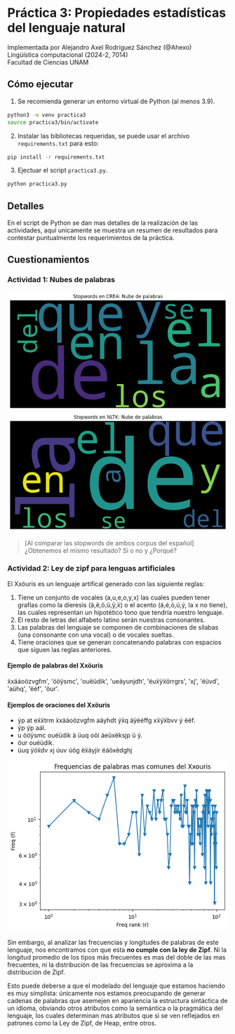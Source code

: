 # Práctica 3: Propiedades estadísticas del lenguaje natural
Implementada por Alejandro Axel Rodríguez Sánchez (@Ahexo)  
Lingüística computacional (2024-2, 7014)  
Facultad de Ciencias UNAM  

## Cómo ejecutar

1. Se recomienda generar un entorno virtual de Python (al menos 3.9).
```sh
python3 -m venv practica3
source practica3/bin/activate
```

2. Instalar las bibliotecas requeridas, se puede usar el archivo `requirements.txt` para esto:
```sh
pip install -r requirements.txt
```

3. Ejectuar el script `practica3.py`.
```sh
python practica3.py
```

## Detalles

En el script de Python se dan mas detalles de la realización de las actividades, aquí unicamente se muestra un resumen de resultados para contestar puntualmente los requerimientos de la práctica.

## Cuestionamientos

### Actividad 1: Nubes de palabras

![](wordcloud_crea.png)
![](wordcloud_nltk.png)

> [Al comparar las stopwords de ambos corpus del español] ¿Obtenemos el mismo resultado? Si o no y ¿Porqué?

### Actividad 2: Ley de zipf para lenguas artificiales

El Xxöuris es un lenguaje artifical generado con las siguiente reglas:

1. Tiene un conjunto de vocales (a,u,e,o,y,x) las cuales pueden tener grafías como la dieresis (ä,ë,ö,ü,ÿ,ẍ) o el acento (á,é,ó,ú,ý, la x no tiene), las cuales representan un hipotético tono que tendría nuestro lenguaje.
2. El resto de letras del alfabeto latino serán nuestras consonantes.
3. Las palabras del lenguaje se componen de combinaciones de sílabas (una consonante con una vocal) o de vocales sueltas.
4. Tiene oraciones que se generan concatenando palabras con espacios que siguen las reglas anteriores.

#### Ejemplo de palabras del Xxöuris
ẍxäáoözvgfm', 'ööÿsmc', 'ouëüdik', 'ueäyunjdh', 'éuẍÿẍörrgrs', 'xj', 'éüvd', 'aühq', 'ëéf', 'öur'.

#### Ejemplos de oraciones del Xxöuris
* ýp at eẍẍtrm ẍxäáoözvgfm aäyhdt ýẍq áÿééffg xẍýẍbvv ý ëéf.  
* ýp ýp aál.  
* u ööÿsmc ouëüdik ä üuq oöi áeüxëksjp ü ý.  
* öur ouëüdik.  
* üuq ÿóẍdv xj úuv úög ëẍáyjir ëáöxëdghj  

![](zipf-plot-xxouris.png)

Sin embargo, al analizar las frecuencias y longitudes de palabras de este lenguaje, nos encontramos con que esta **no cumple con la ley de Zipf**.  Ni la longitud promedio de los tipos más frecuentes es mas del doble de las mas frecuentes, ni la distribución de las frecuencias se aproxima a la distribución de Zipf.

Esto puede deberse a que el modelado del lenguaje que estamos haciendo es muy simplista: únicamente nos estamos preocupando de generar cadenas de palabras que asemejen en apariencia la estructura sintáctica de un idioma, obviando otros atributos como la semántica o la pragmática del lenguaje, los cuales determinan mas atributos que si se ven reflejados en patrones como la Ley de Zipf, de Heap, entre otros.